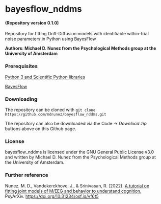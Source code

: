 # bayesflow_nddms
#### (Repository version 0.1.0)
Repository for fitting Drift-Diffusion models with identifiable within-trial noise parameters in Python using BayesFlow

**Authors: Michael D. Nunez from the Psychological Methods group at the University of Amsterdam**

### Prerequisites

[Python 3 and Scientific Python libraries](https://www.anaconda.com/products/individual)

[BayesFlow](https://github.com/stefanradev93/BayesFlow)

### Downloading

The repository can be cloned with `git clone https://github.com/mdnunez/bayesflow_nddms.git`

The repository can also be downloaded via the Code -> _Download zip_ buttons above on this Github page.

### License

bayesflow_nddms is licensed under the GNU General Public License v3.0 and written by Michael D. Nunez from the Psychological Methods group at the University of Amsterdam.

### Further reference
Nunez, M. D., Vandekerckhove, J., & Srinivasan, R. (2022). [A tutorial on fitting joint models of M/EEG and behavior to understand cognition.](https://psyarxiv.com/vf6t5) PsyArXiv. https://doi.org/10.31234/osf.io/vf6t5

